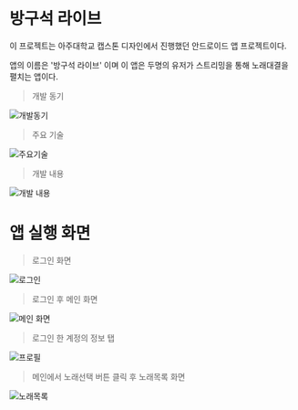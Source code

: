 # 방구석 라이브

이 프로젝트는 아주대학교 캡스톤 디자인에서 진행했던 안드로이드 앱 프로젝트이다.

앱의 이름은 '방구석 라이브' 이며 이 앱은  두명의 유저가 스트리밍을 통해 노래대결을 펼치는 앱이다.

> 개발 동기

![개발동기](https://user-images.githubusercontent.com/44769544/83380119-18c5ad80-a418-11ea-8be9-79072c53a9de.jpg)

> 주요 기술

![주요기술](https://user-images.githubusercontent.com/44769544/83380286-8b368d80-a418-11ea-8b81-f9f385515e4c.png)

> 개발 내용

![개발 내용](https://user-images.githubusercontent.com/44769544/83380364-b91bd200-a418-11ea-82a2-2c90a0a1a078.png)

# 앱 실행 화면

> 로그인 화면

![로그인](https://user-images.githubusercontent.com/44769544/75879969-bf250580-5e5f-11ea-9596-daf613a5b8f5.jpg)

> 로그인 후 메인 화면

![메인 화면](https://user-images.githubusercontent.com/44769544/75880506-c4cf1b00-5e60-11ea-95eb-4e81718e3afe.jpg)

> 로그인 한 계정의 정보 탭

![프로필](https://user-images.githubusercontent.com/44769544/75880554-d9131800-5e60-11ea-804a-529f257d3e45.jpg)

> 메인에서 노래선택 버튼 클릭 후 노래목록 화면

![노래목록](https://user-images.githubusercontent.com/44769544/75880580-e6c89d80-5e60-11ea-952a-9cfc87943448.jpg)
